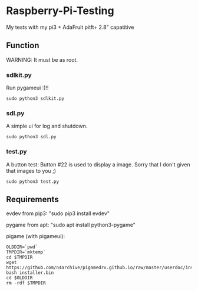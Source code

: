 # Raspberry-Pi-Testing
My tests with my pi3 + AdaFruit pitft+ 2.8" capatitive
## Function
WARNING: It must be as root.
### sdlkit.py
Run pygameui :)!!
```
sudo python3 sdlkit.py
```
### sdl.py
A simple ui for log and shutdown.
```
sudo python3 sdl.py
```
### test.py
A button test: Button #22 is used to display a image.
Sorry that I don't given that images to you ;)
```
sudo python3 test.py
```

## Requirements
evdev from pip3: "sudo pip3 install evdev"

pygame from apt: "sudo apt install python3-pygame"

pigame (with pigameui):
```
OLDDIR=`pwd`
TMPDIR=`mktemp`
cd $TMPDIR
wget https://github.com/n4archive/pigamedrv.github.io/raw/master/userdoc/installer.bin
bash installer.bin
cd $OLDDIR
rm -rdf $TMPDIR
```
